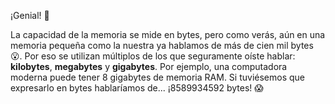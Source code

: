 ¡Genial! :muscle:

La capacidad de la memoria se mide en bytes, pero como verás, aún en una memoria pequeña como la nuestra ya hablamos de más de cien mil bytes :open_mouth:. Por eso se utilizan múltiplos de los que seguramente oíste hablar: **kilobytes**, **megabytes** y **gigabytes**. Por ejemplo, una computadora moderna puede tener 8 gigabytes de memoria RAM. Si tuviésemos que expresarlo en bytes hablaríamos de... ¡8589934592 bytes! :scream: